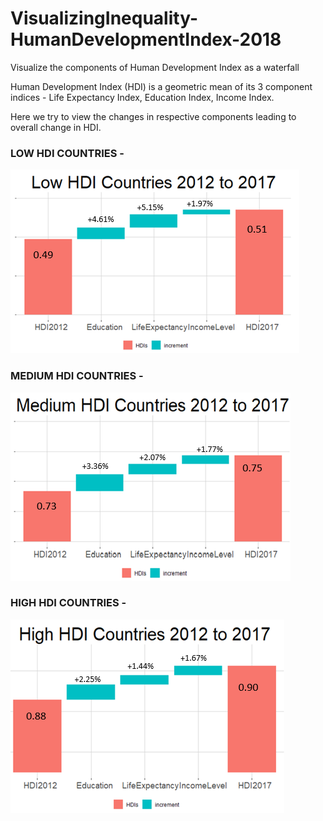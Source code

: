 # VisualizingInequality-HumanDevelopmentIndex-2018
Visualize the components of Human Development Index as a waterfall

Human Development Index (HDI) is a geometric mean of its 3 component indices - Life Expectancy Index,  Education Index,  Income Index.

Here we try to view the changes in respective components leading to overall change in HDI.

### LOW HDI COUNTRIES -

![](LowHDI.png)

### MEDIUM HDI COUNTRIES -
![](MedHDI.png)

### HIGH HDI COUNTRIES -
![](HighHDI.png)
